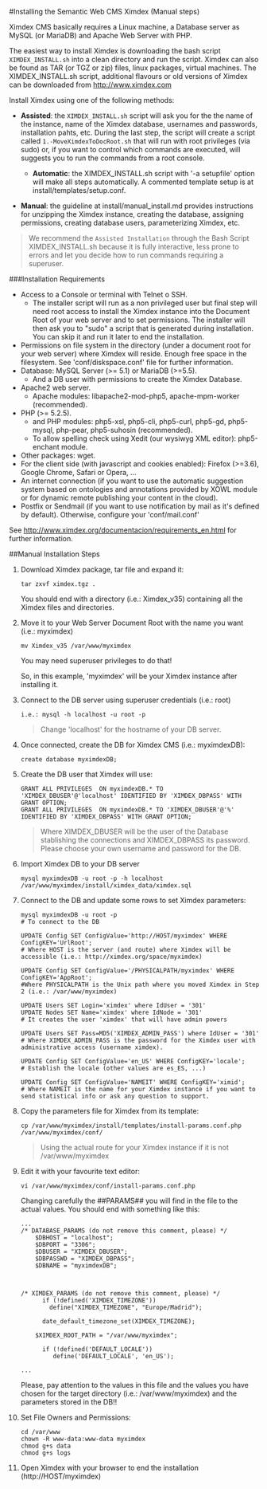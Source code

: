 #Installing the Semantic Web CMS Ximdex (Manual steps)

Ximdex CMS basically requires a Linux machine, a Database server as MySQL (or MariaDB) and Apache Web Server with PHP.

The easiest way to install Ximdex is downloading the bash script `XIMDEX_INSTALL.sh` into a clean directory and run the script. Ximdex can also be found as TAR (or TGZ or zip) files, linux packages, virtual machines. The XIMDEX_INSTALL.sh script, additional flavours or old versions of Ximdex can be downloaded from http://www.ximdex.com

Install Ximdex using one of the following methods:

- **Assisted**: the `XIMDEX_INSTALL.sh` script will ask you for the the name of the instance, name of the Ximdex database, usernames and passwords, installation pahts, etc. During the last step, the script will create a script called `1.-MoveXimdexToDocRoot.sh` that will run with root privileges (via sudo) or, if you want to control which commands are executed, will suggests you to run the commands from a root console.
	- **Automatic**: the XIMDEX_INSTALL.sh script with '-a setupfile' option will make all steps automatically. A commented template setup is at install/templates/setup.conf.
	
- **Manual**: the guideline at install/manual_install.md provides instructions for unzipping the Ximdex instance, creating the database, assigning permissions, creating database users, parameterizing Ximdex, etc.

>We recommend the `Assisted Installation` through the Bash Script XIMDEX_INSTALL.sh because it is fully interactive, less prone to errors and let you decide how to run commands requiring a superuser.  

###Installation Requirements

*  Access to a Console or terminal with Telnet o SSH.
	*  The installer script will run as a non privileged user but final step will need root access to install the Ximdex instance into the Document Root of your web server and to set permissions. The installer will then ask you to "sudo" a script that is generated during installation. You can skip it and run it later to end the installation.
*  Permissions on file system in the directory (under a document root for your web server) where Ximdex will reside. Enough free space in the filesystem. See 'conf/diskspace.conf' file for further information.
*  Database: MySQL Server (>= 5.1) or MariaDB (>=5.5).
	*  And a DB user with permissions to create the Ximdex Database.
*  Apache2 web server.
	*  Apache modules: libapache2-mod-php5, apache-mpm-worker (recommended).
*  PHP (>= 5.2.5).
	*  and PHP modules: php5-xsl, php5-cli, php5-curl, php5-gd, php5-mysql, php-pear, php5-suhosin (recommended).
	*  To allow spelling check using Xedit (our wysiwyg XML editor): php5-enchant module.
*  Other packages: wget.
*  For the client side (with javascript and cookies enabled): Firefox (>=3.6), Google Chrome, Safari or Opera, ...
*  An internet connection (if you want to use the automatic suggestion system based on ontologies and annotations provided by XOWL module or for dynamic remote publishing your content in the cloud).
*  Postfix or Sendmail (if you want to use notification by mail as it's defined by default). Otherwise, configure your 'conf/mail.conf'

See http://www.ximdex.org/documentacion/requirements_en.html for further information.


##Manual Installation Steps

1. Download Ximdex package, tar file and expand it:
	```
  	tar zxvf ximdex.tgz .
  	```
	You should end with a directory (i.e.: Ximdex_v35) containing all the Ximdex files and directories.

2. Move it to your Web Server Document Root with the name you want (i.e.: myximdex)

	```
	mv Ximdex_v35 /var/www/myximdex
	```
	You may need superuser privileges to do that!

	So, in this example, 'myximdex' will be your Ximdex instance after installing it.

3. Connect to the DB server using superuser credentials (i.e.: root)

	```
	i.e.: mysql -h localhost -u root -p
	```
	>Change 'localhost' for the hostname of your DB server.

4. Once connected, create the DB for Ximdex CMS (i.e.: myximdexDB):
	```
	create database myximdexDB;
	```

5. Create the DB user that Ximdex will use:
	```
  	GRANT ALL PRIVILEGES  ON myximdexDB.* TO 'XIMDEX_DBUSER'@'localhost' IDENTIFIED BY 'XIMDEX_DBPASS' WITH GRANT OPTION; 
  	GRANT ALL PRIVILEGES  ON myximdexDB.* TO 'XIMDEX_DBUSER'@'%' IDENTIFIED BY 'XIMDEX_DBPASS' WITH GRANT OPTION; 
	```
	>Where XIMDEX_DBUSER will be the user of the Database stablishing the connections and XIMDEX_DBPASS its password. Please choose your own username and password for the DB.

6. Import Ximdex DB to your DB server
  	```
  	mysql myximdexDB -u root -p -h localhost /var/www/myximdex/install/ximdex_data/ximdex.sql
	```

7. Connect to the DB and update some rows to set Ximdex parameters:
	```
	mysql myximdexDB -u root -p
	# To connect to the DB

	UPDATE Config SET ConfigValue='http://HOST/myximdex' WHERE ConfigKEY='UrlRoot';
	# Where HOST is the server (and route) where Ximdex will be accessible (i.e.: http://ximdex.org/space/myximdex) 
  
	UPDATE Config SET ConfigValue='/PHYSICALPATH/myximdex' WHERE ConfigKEY='AppRoot';
  	#Where PHYSICALPATH is the Unix path where you moved Ximdex in Step 2 (i.e.: /var/www/myximdex)
  
  	UPDATE Users SET Login='ximdex' where IdUser = '301' 
	UPDATE Nodes SET Name='ximdex' where IdNode = '301'
  	# It creates the user 'ximdex' that will have admin powers
  	
  	UPDATE Users SET Pass=MD5('XIMDEX_ADMIN_PASS') where IdUser = '301' 
  	# Where XIMDEX_ADMIN_PASS is the password for the Ximdex user with administrative access (username ximdex).
  
 	UPDATE Config SET ConfigValue='en_US' WHERE ConfigKEY='locale';
 	# Establish the locale (other values are es_ES, ...)
  
  	UPDATE Config SET ConfigValue='NAMEIT' WHERE ConfigKEY='ximid'; 
  	# Where NAMEIT is the name for your Ximdex instance if you want to send statistical info or ask any question to support. 
	 ```
	
8. Copy the parameters file for Ximdex from its template:
	```
	cp /var/www/myximdex/install/templates/install-params.conf.php /var/www/myximdex/conf/
	```
	> Using the actual route for your Ximdex instance if it is not /var/www/myximdex

9. Edit it with your favourite text editor:
	```
	vi /var/www/myximdex/conf/install-params.conf.php	
	```
	Changing carefully the ##PARAMS## you will find in the file to the actual values. You should end with something like this:
	```
	...
	/* DATABASE_PARAMS (do not remove this comment, please) */
        $DBHOST = "localhost";
        $DBPORT = "3306";
        $DBUSER = "XIMDEX_DBUSER";
        $DBPASSWD = "XIMDEX_DBPASS";
        $DBNAME = "myximdexDB";



	/* XIMDEX_PARAMS (do not remove this comment, please) */
		  if (!defined('XIMDEX_TIMEZONE'))
			define("XIMDEX_TIMEZONE", "Europe/Madrid");

		  date_default_timezone_set(XIMDEX_TIMEZONE);

        $XIMDEX_ROOT_PATH = "/var/www/myximdex";

		  if (!defined('DEFAULT_LOCALE'))
			 define('DEFAULT_LOCALE', 'en_US');

	...
	```
	Please, pay attention to the values in this file and the values you have chosen for the target directory (i.e.: /var/www/myximdex) and the parameters stored in the DB!!
	
10. Set File Owners and Permissions:
	```
	cd /var/www
	chown -R www-data:www-data myximdex
	chmod g+s data
	chmod g+s logs
	```
	
	
11. Open Ximdex with your browser to end the installation (http://HOST/myximdex)


